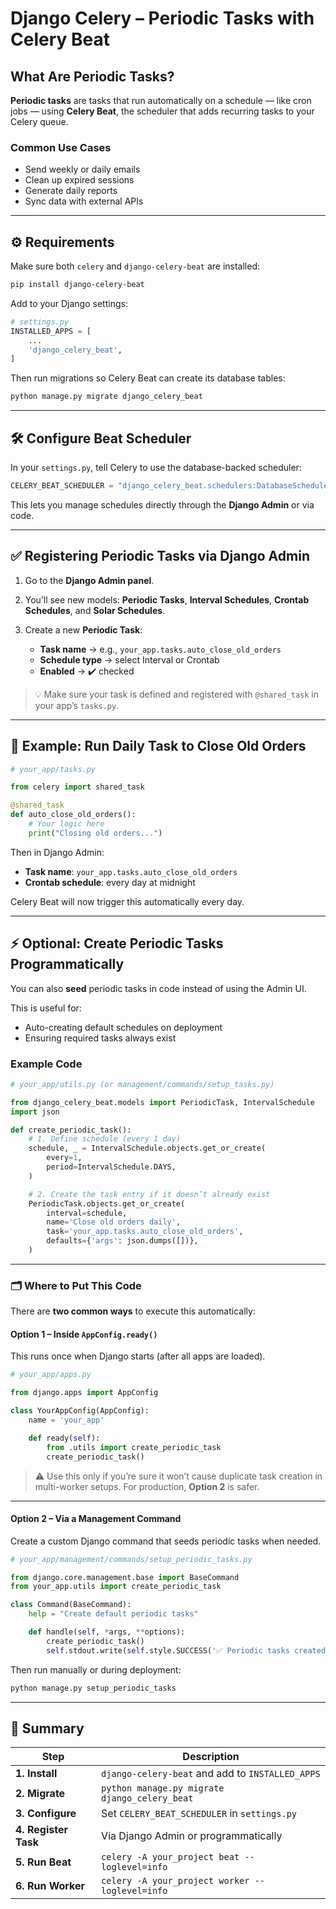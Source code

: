 # Django Celery – Periodic Tasks with Celery Beat

## What Are Periodic Tasks?

**Periodic tasks** are tasks that run automatically on a schedule — like cron jobs — using **Celery Beat**, the scheduler that adds recurring tasks to your Celery queue.

### Common Use Cases

* Send weekly or daily emails
* Clean up expired sessions
* Generate daily reports
* Sync data with external APIs

---

## ⚙️ Requirements

Make sure both `celery` and `django-celery-beat` are installed:

```bash
pip install django-celery-beat
```

Add to your Django settings:

```python
# settings.py
INSTALLED_APPS = [
    ...
    'django_celery_beat',
]
```

Then run migrations so Celery Beat can create its database tables:

```bash
python manage.py migrate django_celery_beat
```

---

## 🛠 Configure Beat Scheduler

In your `settings.py`, tell Celery to use the database-backed scheduler:

```python
CELERY_BEAT_SCHEDULER = "django_celery_beat.schedulers:DatabaseScheduler"
```

This lets you manage schedules directly through the **Django Admin** or via code.

---

## ✅ Registering Periodic Tasks via Django Admin

1. Go to the **Django Admin panel**.
2. You’ll see new models: **Periodic Tasks**, **Interval Schedules**, **Crontab Schedules**, and **Solar Schedules**.
3. Create a new **Periodic Task**:

   * **Task name** → e.g., `your_app.tasks.auto_close_old_orders`
   * **Schedule type** → select Interval or Crontab
   * **Enabled** → ✔️ checked

> 💡 Make sure your task is defined and registered with `@shared_task` in your app’s `tasks.py`.

---

## 🧩 Example: Run Daily Task to Close Old Orders

```python
# your_app/tasks.py

from celery import shared_task

@shared_task
def auto_close_old_orders():
    # Your logic here
    print("Closing old orders...")
```

Then in Django Admin:

* **Task name**: `your_app.tasks.auto_close_old_orders`
* **Crontab schedule**: every day at midnight

Celery Beat will now trigger this automatically every day.

---

## ⚡ Optional: Create Periodic Tasks Programmatically

You can also **seed** periodic tasks in code instead of using the Admin UI.

This is useful for:

* Auto-creating default schedules on deployment
* Ensuring required tasks always exist

### Example Code

```python
# your_app/utils.py (or management/commands/setup_tasks.py)

from django_celery_beat.models import PeriodicTask, IntervalSchedule
import json

def create_periodic_task():
    # 1. Define schedule (every 1 day)
    schedule, _ = IntervalSchedule.objects.get_or_create(
        every=1,
        period=IntervalSchedule.DAYS,
    )

    # 2. Create the task entry if it doesn’t already exist
    PeriodicTask.objects.get_or_create(
        interval=schedule,
        name='Close old orders daily',
        task='your_app.tasks.auto_close_old_orders',
        defaults={'args': json.dumps([])},
    )
```

---

### 🗂 Where to Put This Code

There are **two common ways** to execute this automatically:

#### **Option 1 – Inside `AppConfig.ready()`**

This runs once when Django starts (after all apps are loaded).

```python
# your_app/apps.py

from django.apps import AppConfig

class YourAppConfig(AppConfig):
    name = 'your_app'

    def ready(self):
        from .utils import create_periodic_task
        create_periodic_task()
```

> ⚠️ Use this only if you’re sure it won’t cause duplicate task creation in multi-worker setups.
> For production, **Option 2** is safer.

---

#### **Option 2 – Via a Management Command**

Create a custom Django command that seeds periodic tasks when needed.

```python
# your_app/management/commands/setup_periodic_tasks.py

from django.core.management.base import BaseCommand
from your_app.utils import create_periodic_task

class Command(BaseCommand):
    help = "Create default periodic tasks"

    def handle(self, *args, **options):
        create_periodic_task()
        self.stdout.write(self.style.SUCCESS('✅ Periodic tasks created/updated'))
```

Then run manually or during deployment:

```bash
python manage.py setup_periodic_tasks
```

---

## 🧠 Summary

| Step                 | Description                                      |
| -------------------- | ------------------------------------------------ |
| **1. Install**       | `django-celery-beat` and add to `INSTALLED_APPS` |
| **2. Migrate**       | `python manage.py migrate django_celery_beat`    |
| **3. Configure**     | Set `CELERY_BEAT_SCHEDULER` in `settings.py`     |
| **4. Register Task** | Via Django Admin or programmatically             |
| **5. Run Beat**      | `celery -A your_project beat --loglevel=info`    |
| **6. Run Worker**    | `celery -A your_project worker --loglevel=info`  |
